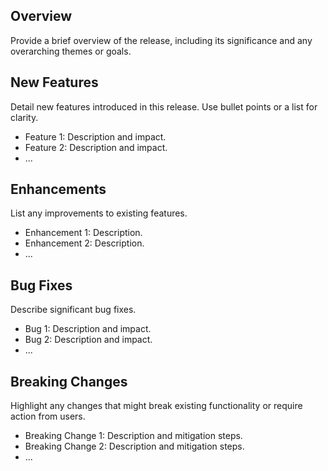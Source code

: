 ## Overview
Provide a brief overview of the release, including its significance and any overarching themes or goals.

## New Features
Detail new features introduced in this release. Use bullet points or a list for clarity.
- Feature 1: Description and impact.
- Feature 2: Description and impact.
- ...

## Enhancements
List any improvements to existing features.
- Enhancement 1: Description.
- Enhancement 2: Description.
- ...

## Bug Fixes
Describe significant bug fixes.
- Bug 1: Description and impact.
- Bug 2: Description and impact.
- ...

## Breaking Changes
Highlight any changes that might break existing functionality or require action from users.
- Breaking Change 1: Description and mitigation steps.
- Breaking Change 2: Description and mitigation steps.
- ...